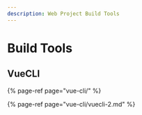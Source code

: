 ```yaml
---
description: Web Project Build Tools
---
```


# Build Tools

## VueCLI

{% page-ref page="vue-cli/" %}

{% page-ref page="vue-cli/vuecli-2.md" %}



